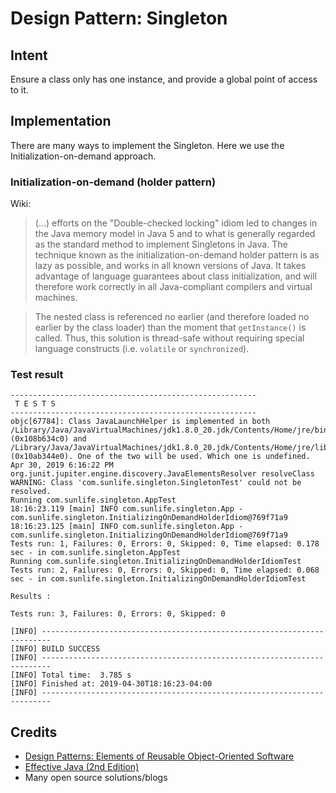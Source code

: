 # Design Pattern: Singleton

## Intent
Ensure a class only has one instance, and provide a global point of access to it.

## Implementation
There are many ways to implement the Singleton. Here we use the Initialization-on-demand approach.

### Initialization-on-demand (holder pattern)

Wiki:
>(...) efforts on the "Double-checked locking" idiom led to changes in the Java memory model in Java 5 and to what is generally regarded as the standard method to implement Singletons in Java.
>The technique known as the initialization-on-demand holder pattern is as lazy as possible, and works in all known versions of Java.
>It takes advantage of language guarantees about class initialization, and will therefore work correctly in all Java-compliant compilers and virtual machines.

>The nested class is referenced no earlier (and therefore loaded no earlier by the class loader) than the moment that `getInstance()` is called.
>Thus, this solution is thread-safe without requiring special language constructs (i.e. `volatile` or `synchronized`).


### Test result
```
-------------------------------------------------------
 T E S T S
-------------------------------------------------------
objc[67784]: Class JavaLaunchHelper is implemented in both /Library/Java/JavaVirtualMachines/jdk1.8.0_20.jdk/Contents/Home/jre/bin/java (0x108b634c0) and /Library/Java/JavaVirtualMachines/jdk1.8.0_20.jdk/Contents/Home/jre/lib/libinstrument.dylib (0x10ab344e0). One of the two will be used. Which one is undefined.
Apr 30, 2019 6:16:22 PM org.junit.jupiter.engine.discovery.JavaElementsResolver resolveClass
WARNING: Class 'com.sunlife.singleton.SingletonTest' could not be resolved.
Running com.sunlife.singleton.AppTest
18:16:23.119 [main] INFO com.sunlife.singleton.App - com.sunlife.singleton.InitializingOnDemandHolderIdiom@769f71a9
18:16:23.125 [main] INFO com.sunlife.singleton.App - com.sunlife.singleton.InitializingOnDemandHolderIdiom@769f71a9
Tests run: 1, Failures: 0, Errors: 0, Skipped: 0, Time elapsed: 0.178 sec - in com.sunlife.singleton.AppTest
Running com.sunlife.singleton.InitializingOnDemandHolderIdiomTest
Tests run: 2, Failures: 0, Errors: 0, Skipped: 0, Time elapsed: 0.068 sec - in com.sunlife.singleton.InitializingOnDemandHolderIdiomTest

Results :

Tests run: 3, Failures: 0, Errors: 0, Skipped: 0

[INFO] ------------------------------------------------------------------------
[INFO] BUILD SUCCESS
[INFO] ------------------------------------------------------------------------
[INFO] Total time:  3.785 s
[INFO] Finished at: 2019-04-30T18:16:23-04:00
[INFO] ------------------------------------------------------------------------
```


## Credits

* [Design Patterns: Elements of Reusable Object-Oriented Software](http://www.amazon.com/Design-Patterns-Elements-Reusable-Object-Oriented/dp/0201633612)
* [Effective Java (2nd Edition)](http://www.amazon.com/Effective-Java-Edition-Joshua-Bloch/dp/0321356683)
* Many open source solutions/blogs

